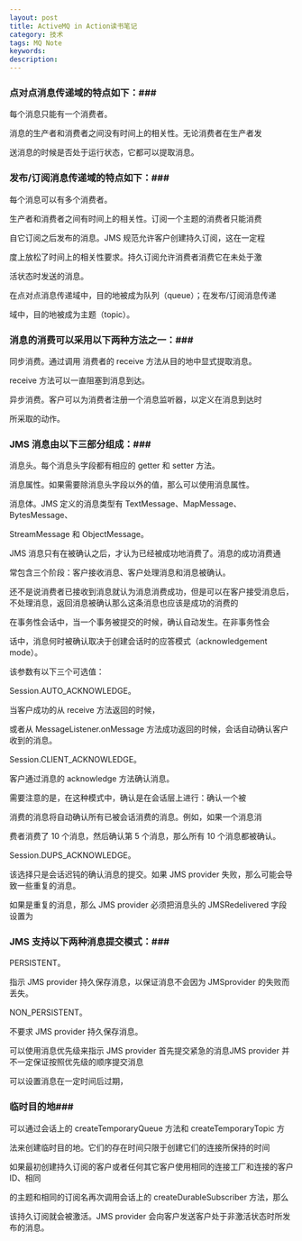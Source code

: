 ```yaml
---
layout: post
title: ActiveMQ in Action读书笔记
category: 技术
tags: MQ Note
keywords: 
description: 
---
```




### 点对点消息传递域的特点如下：###

每个消息只能有一个消费者。

消息的生产者和消费者之间没有时间上的相关性。无论消费者在生产者发

送消息的时候是否处于运行状态，它都可以提取消息。

### 发布/订阅消息传递域的特点如下：###

每个消息可以有多个消费者。

生产者和消费者之间有时间上的相关性。订阅一个主题的消费者只能消费

自它订阅之后发布的消息。JMS 规范允许客户创建持久订阅，这在一定程

度上放松了时间上的相关性要求。持久订阅允许消费者消费它在未处于激

活状态时发送的消息。 

在点对点消息传递域中，目的地被成为队列（queue）；在发布/订阅消息传递

域中，目的地被成为主题（topic）。

### 消息的消费可以采用以下两种方法之一：###

同步消费。通过调用 消费者的 receive 方法从目的地中显式提取消息。

receive 方法可以一直阻塞到消息到达。

异步消费。客户可以为消费者注册一个消息监听器，以定义在消息到达时

所采取的动作。

### JMS 消息由以下三部分组成：###

消息头。每个消息头字段都有相应的 getter 和 setter 方法。

消息属性。如果需要除消息头字段以外的值，那么可以使用消息属性。

消息体。JMS 定义的消息类型有 TextMessage、MapMessage、BytesMessage、

StreamMessage 和 ObjectMessage。

JMS 消息只有在被确认之后，才认为已经被成功地消费了。消息的成功消费通

常包含三个阶段：客户接收消息、客户处理消息和消息被确认。

还不是说消费者已接收到消息就认为消息消费成功，但是可以在客户接受消息后，不处理消息，返回消息被确认那么这条消息也应该是成功的消费的

在事务性会话中，当一个事务被提交的时候，确认自动发生。在非事务性会

话中，消息何时被确认取决于创建会话时的应答模式（acknowledgement mode）。

该参数有以下三个可选值：

Session.AUTO_ACKNOWLEDGE。

当客户成功的从 receive 方法返回的时候，

或者从 MessageListener.onMessage 方法成功返回的时候，会话自动确认客户收到的消息。

Session.CLIENT_ACKNOWLEDGE。

客户通过消息的 acknowledge 方法确认消息。

需要注意的是，在这种模式中，确认是在会话层上进行：确认一个被

消费的消息将自动确认所有已被会话消费的消息。例如，如果一个消息消

费者消费了 10 个消息，然后确认第 5 个消息，那么所有 10 个消息都被确认。

Session.DUPS_ACKNOWLEDGE。

该选择只是会话迟钝的确认消息的提交。如果 JMS provider 失败，那么可能会导致一些重复的消息。

如果是重复的消息，那么 JMS provider 必须把消息头的 JMSRedelivered 字段设置为

### JMS 支持以下两种消息提交模式：###

PERSISTENT。

指示 JMS provider 持久保存消息，以保证消息不会因为 JMSprovider 的失败而丢失。

NON_PERSISTENT。

不要求 JMS provider 持久保存消息。

可以使用消息优先级来指示 JMS provider 首先提交紧急的消息JMS provider 并不一定保证按照优先级的顺序提交消息

可以设置消息在一定时间后过期，

### 临时目的地###

可以通过会话上的 createTemporaryQueue 方法和 createTemporaryTopic 方

法来创建临时目的地。它们的存在时间只限于创建它们的连接所保持的时间

如果最初创建持久订阅的客户或者任何其它客户使用相同的连接工厂和连接的客户 ID、相同

的主题和相同的订阅名再次调用会话上的 createDurableSubscriber 方法，那么

该持久订阅就会被激活。JMS provider 会向客户发送客户处于非激活状态时所发布的消息。
